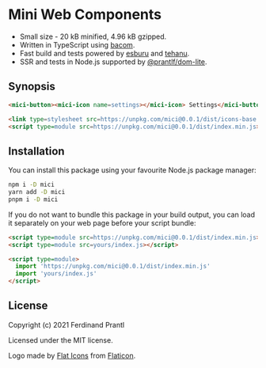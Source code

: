 # Mini Web Components

* Small size - 20 kB minified, 4.96 kB gzipped.
* Written in TypeScript using [bacom].
* Fast build and tests powered by [esburu] and [tehanu].
* SSR and tests in Node.js supported by [@prantlf/dom-lite].

## Synopsis

```html preview
<mici-button><mici-icon name=settings></mici-icon> Settings</mici-button>

<link type=stylesheet src=https://unpkg.com/mici@0.0.1/dist/icons-base.min.css>
<script type=module src=https://unpkg.com/mici@0.0.1/dist/index.min.js></script>
```

## Installation

You can install this package using your favourite Node.js package manager:

```sh
npm i -D mici
yarn add -D mici
pnpm i -D mici
```

If you do not want to bundle this package in your build output, you can load it separately on your web page before your script bundle:

```html
<script type=module src=https://unpkg.com/mici@0.0.1/dist/index.min.js></script>
<script type=module src=yours/index.js></script>
```

```html
<script type=module>
  import 'https://unpkg.com/mici@0.0.1/dist/index.min.js'
  import 'yours/index.js'
</script>
```

## License

Copyright (c) 2021 Ferdinand Prantl

Licensed under the MIT license.

Logo made by [Flat Icons] from [Flaticon].

[mini.css]: https://minicss.org/
[bacom]: https://github.com/prantlf/bacom#readme
[esburu]: https://github.com/prantlf/esburu#readme
[tehanu]: https://github.com/prantlf/tehanu#readme
[@prantlf/dom-lite]: https://github.com/prantlf/dom-lite#readme
[Flat Icons]: https://www.flaticon.com/authors/flat-icons
[Flaticon]: https://www.flaticon.com/
